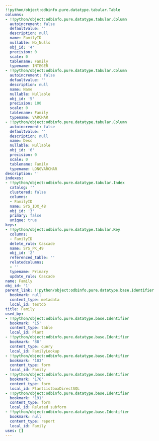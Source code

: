 ```yaml
---
!!python/object:odbinfo.pure.datatype.tabular.Table
columns:
- !!python/object:odbinfo.pure.datatype.tabular.Column
  autoincrement: false
  defaultvalue: ''
  description: null
  name: FamilyID
  nullable: No_Nulls
  obj_id: '4'
  precision: 0
  scale: 0
  tablename: Family
  typename: INTEGER
- !!python/object:odbinfo.pure.datatype.tabular.Column
  autoincrement: false
  defaultvalue: ''
  description: null
  name: Name
  nullable: Nullable
  obj_id: '5'
  precision: 100
  scale: 0
  tablename: Family
  typename: VARCHAR
- !!python/object:odbinfo.pure.datatype.tabular.Column
  autoincrement: false
  defaultvalue: ''
  description: null
  name: Desc
  nullable: Nullable
  obj_id: '6'
  precision: 0
  scale: 0
  tablename: Family
  typename: LONGVARCHAR
description: ''
indexes:
- !!python/object:odbinfo.pure.datatype.tabular.Index
  catalog: ''
  clustered: false
  columns:
  - FamilyID
  name: SYS_IDX_48
  obj_id: '3'
  primary: false
  unique: true
keys:
- !!python/object:odbinfo.pure.datatype.tabular.Key
  columns:
  - FamilyID
  delete_rule: Cascade
  name: SYS_PK_49
  obj_id: '2'
  referenced_table: ''
  relatedcolumns:
  - ''
  typename: Primary
  update_rule: Cascade
name: Family
obj_id: '1'
parent_link: !!python/object:odbinfo.pure.datatype.base.Identifier
  bookmark: null
  content_type: metadata
  local_id: testdb
title: Family
used_by:
- !!python/object:odbinfo.pure.datatype.base.Identifier
  bookmark: '15'
  content_type: table
  local_id: Plant
- !!python/object:odbinfo.pure.datatype.base.Identifier
  bookmark: '88'
  content_type: query
  local_id: FamilyLookup
- !!python/object:odbinfo.pure.datatype.base.Identifier
  bookmark: '103'
  content_type: form
  local_id: Family
- !!python/object:odbinfo.pure.datatype.base.Identifier
  bookmark: '176'
  content_type: form
  local_id: PlantListboxDirectSQL
- !!python/object:odbinfo.pure.datatype.base.Identifier
  bookmark: '191'
  content_type: form
  local_id: Related subform
- !!python/object:odbinfo.pure.datatype.base.Identifier
  bookmark: null
  content_type: report
  local_id: Family
uses: []
---
```

